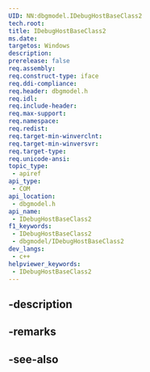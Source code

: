 ```yaml
---
UID: NN:dbgmodel.IDebugHostBaseClass2
tech.root: 
title: IDebugHostBaseClass2
ms.date: 
targetos: Windows
description: 
prerelease: false
req.assembly: 
req.construct-type: iface
req.ddi-compliance: 
req.header: dbgmodel.h
req.idl: 
req.include-header: 
req.max-support: 
req.namespace: 
req.redist: 
req.target-min-winverclnt: 
req.target-min-winversvr: 
req.target-type: 
req.unicode-ansi: 
topic_type:
 - apiref
api_type:
 - COM
api_location:
 - dbgmodel.h
api_name:
 - IDebugHostBaseClass2
f1_keywords:
 - IDebugHostBaseClass2
 - dbgmodel/IDebugHostBaseClass2
dev_langs:
 - c++
helpviewer_keywords:
 - IDebugHostBaseClass2
---
```


## -description

## -remarks

## -see-also

